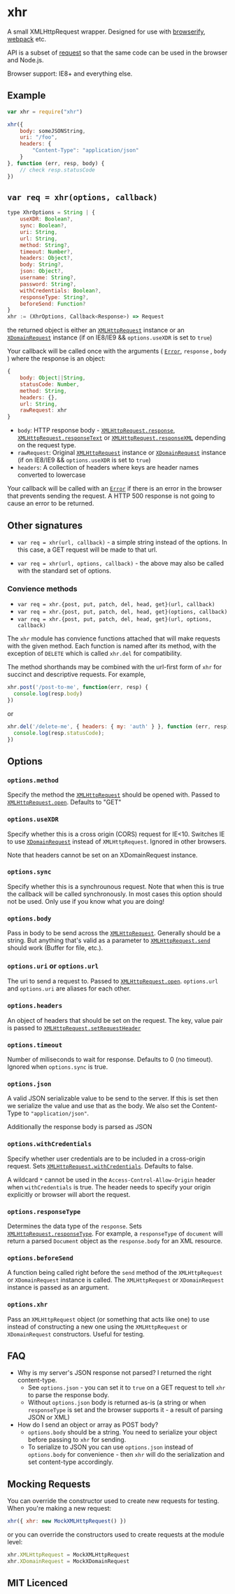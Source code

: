 # xhr

A small XMLHttpRequest wrapper. Designed for use with [browserify](http://browserify.org/), [webpack](https://webpack.github.io/) etc.

API is a subset of [request](https://github.com/request/request) so that the same code can be used in the browser and Node.js.

Browser support: IE8+ and everything else.

## Example

```js
var xhr = require("xhr")

xhr({
    body: someJSONString,
    uri: "/foo",
    headers: {
        "Content-Type": "application/json"
    }
}, function (err, resp, body) {
    // check resp.statusCode
})
```

## `var req = xhr(options, callback)`

```js
type XhrOptions = String | {
    useXDR: Boolean?,
    sync: Boolean?,
    uri: String,
    url: String,
    method: String?,
    timeout: Number?,
    headers: Object?,
    body: String?,
    json: Object?,
    username: String?,
    password: String?,
    withCredentials: Boolean?,
    responseType: String?,
    beforeSend: Function?
}
xhr := (XhrOptions, Callback<Response>) => Request
```
the returned object is either an [`XMLHttpRequest`][3] instance
    or an [`XDomainRequest`][4] instance (if on IE8/IE9 &&
    `options.useXDR` is set to `true`)

Your callback will be called once with the arguments
    ( [`Error`][5], `response` , `body` ) where the response is an object:
```js
{
    body: Object||String,
    statusCode: Number,
    method: String,
    headers: {},
    url: String,
    rawRequest: xhr
}
```
 - `body`: HTTP response body - [`XMLHttpRequest.response`][6], [`XMLHttpRequest.responseText`][7] or
    [`XMLHttpRequest.responseXML`][8] depending on the request type.
 - `rawRequest`: Original  [`XMLHttpRequest`][3] instance
    or [`XDomainRequest`][4] instance (if on IE8/IE9 &&
    `options.useXDR` is set to `true`)
 - `headers`: A collection of headers where keys are header names converted to lowercase


Your callback will be called with an [`Error`][5] if there is an error in the browser that prevents sending the request.
A HTTP 500 response is not going to cause an error to be returned.

## Other signatures

* `var req = xhr(url, callback)` -
a simple string instead of the options. In this case, a GET request will be made to that url.

* `var req = xhr(url, options, callback)` -
the above may also be called with the standard set of options.

### Convience methods
* `var req = xhr.{post, put, patch, del, head, get}(url, callback)`
* `var req = xhr.{post, put, patch, del, head, get}(options, callback)`
* `var req = xhr.{post, put, patch, del, head, get}(url, options, callback)`

The `xhr` module has convience functions attached that will make requests with the given method.
Each function is named after its method, with the exception of `DELETE` which is called `xhr.del` for compatibility.

The method shorthands may be combined with the url-first form of `xhr` for succinct and descriptive requests. For example,

```js
xhr.post('/post-to-me', function(err, resp) {
  console.log(resp.body)
})
```

or

```js
xhr.del('/delete-me', { headers: { my: 'auth' } }, function (err, resp) {
  console.log(resp.statusCode);
})
```

## Options

### `options.method`

Specify the method the [`XMLHttpRequest`][3] should be opened
    with. Passed to [`XMLHttpRequest.open`][2]. Defaults to "GET"

### `options.useXDR`

Specify whether this is a cross origin (CORS) request for IE<10.
    Switches IE to use [`XDomainRequest`][4] instead of `XMLHttpRequest`.
    Ignored in other browsers.

Note that headers cannot be set on an XDomainRequest instance.

### `options.sync`

Specify whether this is a synchrounous request. Note that when
    this is true the callback will be called synchronously. In
    most cases this option should not be used. Only use if you
    know what you are doing!

### `options.body`

Pass in body to be send across the [`XMLHttpRequest`][3].
    Generally should be a string. But anything that's valid as
    a parameter to [`XMLHttpRequest.send`][1] should work  (Buffer for file, etc.).

### `options.uri` or `options.url`

The uri to send a request to. Passed to [`XMLHttpRequest.open`][2]. `options.url` and `options.uri` are aliases for each other.

### `options.headers`

An object of headers that should be set on the request. The
    key, value pair is passed to [`XMLHttpRequest.setRequestHeader`][9]

### `options.timeout`

Number of miliseconds to wait for response. Defaults to 0 (no timeout). Ignored when `options.sync` is true.

### `options.json`

A valid JSON serializable value to be send to the server. If this
    is set then we serialize the value and use that as the body.
    We also set the Content-Type to `"application/json"`.

Additionally the response body is parsed as JSON

### `options.withCredentials`

Specify whether user credentials are to be included in a cross-origin
    request. Sets [`XMLHttpRequest.withCredentials`][10]. Defaults to false.

A wildcard `*` cannot be used in the `Access-Control-Allow-Origin` header when `withCredentials` is true.
    The header needs to specify your origin explicitly or browser will abort the request.

### `options.responseType`

Determines the data type of the `response`. Sets [`XMLHttpRequest.responseType`][11]. For example, a `responseType` of `document` will return a parsed `Document` object as the `response.body` for an XML resource.

### `options.beforeSend`

A function being called right before the `send` method of the `XMLHttpRequest` or `XDomainRequest` instance is called. The `XMLHttpRequest` or `XDomainRequest` instance is passed as an argument.

### `options.xhr`

Pass an `XMLHttpRequest` object (or something that acts like one) to use instead of constructing a new one using the `XMLHttpRequest` or `XDomainRequest` constructors. Useful for testing.

## FAQ

- Why is my server's JSON response not parsed? I returned the right content-type.
  - See `options.json` - you can set it to `true` on a GET request to tell `xhr` to parse the response body.
  - Without `options.json` body is returned as-is (a string or when `responseType` is set and the browser supports it - a result of parsing JSON or XML)
- How do I send an object or array as POST body?
  - `options.body` should be a string. You need to serialize your object before passing to `xhr` for sending.
  - To serialize to JSON you can use
   `options.json` instead of `options.body` for convenience - then `xhr` will do the serialization and set content-type accordingly.



## Mocking Requests
You can override the constructor used to create new requests for testing. When you're making a new request:

```js
xhr({ xhr: new MockXMLHttpRequest() })
```

or you can override the constructors used to create requests at the module level:

```js
xhr.XMLHttpRequest = MockXMLHttpRequest
xhr.XDomainRequest = MockXDomainRequest
```

## MIT Licenced

  [1]: http://xhr.spec.whatwg.org/#the-send()-method
  [2]: http://xhr.spec.whatwg.org/#the-open()-method
  [3]: http://xhr.spec.whatwg.org/#interface-xmlhttprequest
  [4]: http://msdn.microsoft.com/en-us/library/ie/cc288060(v=vs.85).aspx
  [5]: http://es5.github.com/#x15.11
  [6]: http://xhr.spec.whatwg.org/#the-response-attribute
  [7]: http://xhr.spec.whatwg.org/#the-responsetext-attribute
  [8]: http://xhr.spec.whatwg.org/#the-responsexml-attribute
  [9]: http://xhr.spec.whatwg.org/#the-setrequestheader()-method
  [10]: http://xhr.spec.whatwg.org/#the-withcredentials-attribute
  [11]: https://xhr.spec.whatwg.org/#the-responsetype-attribute

